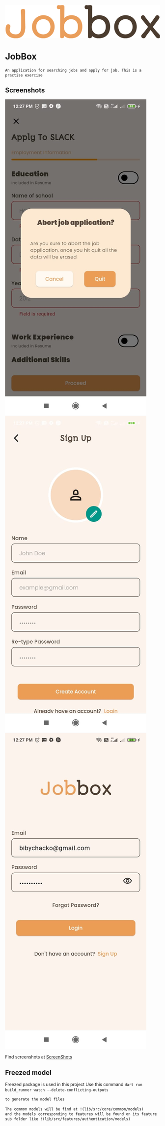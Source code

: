 
![Jobbox Logo](/docs/jobbox_logo.png)
# JobBox
    An application for searching jobs and apply for job. This is a practise exercise

## Screenshots

![Jobbox Logo](/docs/images/1.jpeg)
![Jobbox Logo](/docs/images/2.jpeg)
![Jobbox Logo](/docs/images/3.jpeg)

Find screenshots at [ScreenShots](./docs/images)


## Freezed model
Freezed package is used in this project
Use this command
    `dart run build_runner watch --delete-conflicting-outputs`

    to generate the model files

    The common models will be find at !(lib/src/core/common/models)
    and the models corresponding to features will be found on its feature sub folder like !(lib/src/features/authentication/models)



